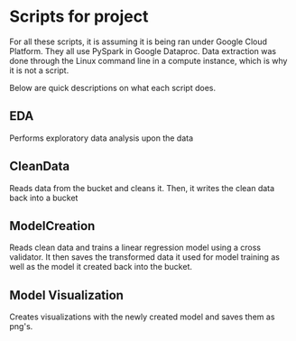# Scripts for project

For all these scripts, it is assuming it is being ran under Google Cloud Platform. They all use PySpark in Google Dataproc. Data extraction was done through the Linux command line in a compute instance, which is why it is not a script. 

Below are quick descriptions on what each script does.

## EDA
Performs exploratory data analysis upon the data

## CleanData
Reads data from the bucket and cleans it. Then, it writes the clean data back into a bucket

## ModelCreation
Reads clean data and trains a linear regression model using a cross validator. It then saves the transformed data it used for model training as well as the model it created back into the bucket.

## Model Visualization
Creates visualizations with the newly created model and saves them as png's. 
